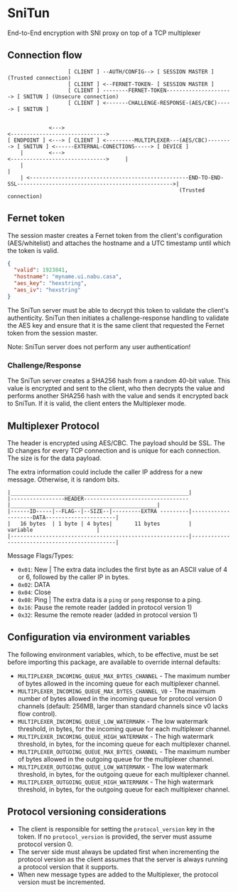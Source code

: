 # SniTun

End-to-End encryption with SNI proxy on top of a TCP multiplexer

## Connection flow

```
                   [ CLIENT ] --AUTH/CONFIG--> [ SESSION MASTER ] (Trusted connection)
                   [ CLIENT ] <--FERNET-TOKEN- [ SESSION MASTER ]
                   [ CLIENT ] --------FERNET-TOKEN---------------------> [ SNITUN ] (Unsecure connection)
                   [ CLIENT ] <-------CHALLENGE-RESPONSE-(AES/CBC)-----> [ SNITUN ]


             <--->                                                                  <------------------------------>
[ ENDPOINT ] <---> [ CLIENT ] <---------MULTIPLEXER---(AES/CBC)--------> [ SNITUN ] <------EXTERNAL-CONECTIONS-----> [ DEVICE ]
    |        <--->                                                                  <------------------------------>     |
    |                                                                                                                    |
    | <--------------------------------------------------END-TO-END-SSL------------------------------------------------->|
                                                      (Trusted connection)
```

## Fernet token

The session master creates a Fernet token from the client's configuration (AES/whitelist) and attaches the hostname and a UTC timestamp until which the token is valid.

```json
{
  "valid": 1923841,
  "hostname": "myname.ui.nabu.casa",
  "aes_key": "hexstring",
  "aes_iv": "hexstring"
}
```

The SniTun server must be able to decrypt this token to validate the client's authenticity. SniTun then initiates a challenge-response handling to validate the AES key and ensure that it is the same client that requested the Fernet token from the session master.

Note: SniTun server does not perform any user authentication!

### Challenge/Response

The SniTun server creates a SHA256 hash from a random 40-bit value. This value is encrypted and sent to the client, who then decrypts the value and performs another SHA256 hash with the value and sends it encrypted back to SniTun. If it is valid, the client enters the Multiplexer mode.

## Multiplexer Protocol

The header is encrypted using AES/CBC. The payload should be SSL. The ID changes for every TCP connection and is unique for each connection. The size is for the data payload.

The extra information could include the caller IP address for a new message. Otherwise, it is random bits.

```
|________________________________________________________|
|-----------------HEADER---------------------------------|______________________________________________|
|------ID-----|--FLAG--|--SIZE--|---------EXTRA ---------|--------------------DATA----------------------|
|   16 bytes  | 1 byte | 4 bytes|       11 bytes         |                  variable                    |
|--------------------------------------------------------|----------------------------------------------|
```

Message Flags/Types:

- `0x01`: New | The extra data includes the first byte as an ASCII value of 4 or 6, followed by the caller IP in bytes.
- `0x02`: DATA
- `0x04`: Close
- `0x08`: Ping | The extra data is a `ping` or `pong` response to a ping.
- `0x16`: Pause the remote reader (added in protocol version 1)
- `0x32`: Resume the remote reader (added in protocol version 1)

## Configuration via environment variables

The following environment variables, which, to be effective, must be set before importing this package, are available to override internal defaults:

- `MULTIPLEXER_INCOMING_QUEUE_MAX_BYTES_CHANNEL` - The maximum number of bytes allowed in the incoming queue for each multiplexer channel.
- `MULTIPLEXER_INCOMING_QUEUE_MAX_BYTES_CHANNEL_V0` - The maximum number of bytes allowed in the incoming queue for protocol version 0 channels (default: 256MB, larger than standard channels since v0 lacks flow control).
- `MULTIPLEXER_INCOMING_QUEUE_LOW_WATERMARK` - The low watermark threshold, in bytes, for the incoming queue for each multiplexer channel.
- `MULTIPLEXER_INCOMING_QUEUE_HIGH_WATERMARK` - The high watermark threshold, in bytes, for the incoming queue for each multiplexer channel.
- `MULTIPLEXER_OUTGOING_QUEUE_MAX_BYTES_CHANNEL` - The maximum number of bytes allowed in the outgoing queue for the multiplexer channel.
- `MULTIPLEXER_OUTGOING_QUEUE_LOW_WATERMARK` - The low watermark threshold, in bytes, for the outgoing queue for each multiplexer channel.
- `MULTIPLEXER_OUTGOING_QUEUE_HIGH_WATERMARK` - The high watermark threshold, in bytes, for the outgoing queue for each multiplexer channel.

## Protocol versioning considerations

- The client is responsible for setting the `protocol_version` key in the token. If no `protocol_version` is provided, the server must assume protocol version 0.
- The server side must always be updated first when incrementing the protocol version as the client assumes that the server is always running a protocol version that it supports.
- When new message types are added to the Multiplexer, the protocol version must be incremented.
